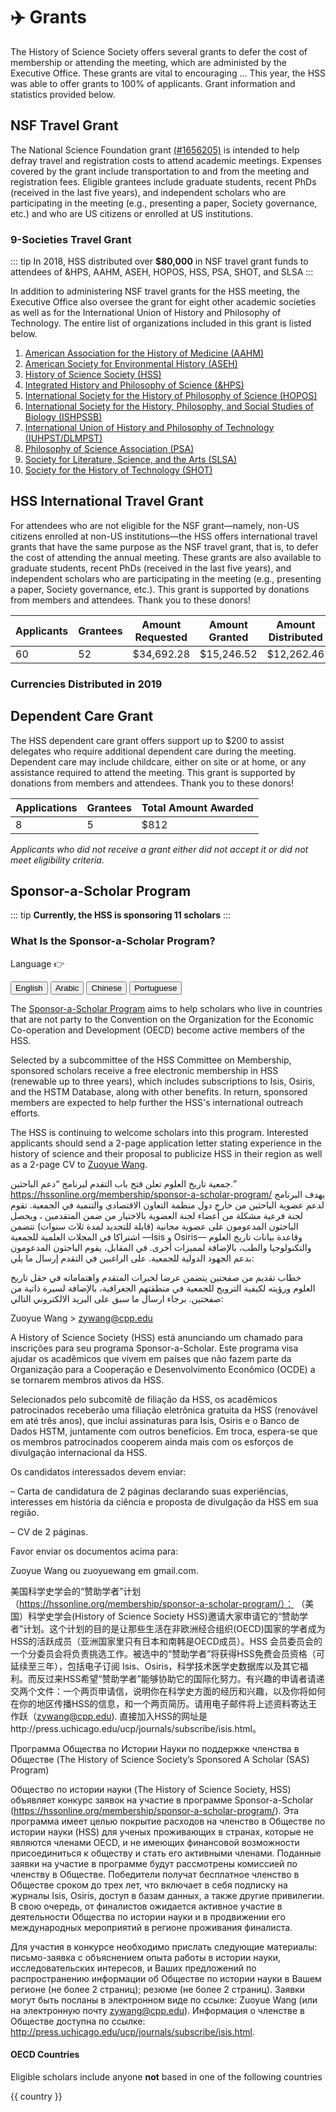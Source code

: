 # ✈️ Grants

The History of Science Society offers several grants to defer the cost of membership or attending the meeting, which are administed by the Executive Office. These grants are vital to encouraging ... This year, the HSS was able to offer grants to 100% of applicants. Grant information and statistics provided below.

## NSF Travel Grant
The National Science Foundation grant [(#1656205)](https://www.nsf.gov/awardsearch/showAward?AWD_ID=1656205&HistoricalAwards=false) is intended to help defray travel and registration costs to attend academic meetings. Expenses covered by the grant include transportation to and from the meeting and registration fees. Eligible grantees include graduate students, recent PhDs (received in the last five years), and independent scholars who are participating in the meeting (e.g., presenting a paper, Society governance, etc.) and who are US citizens or enrolled at US institutions.

<nsfEmployment class="graph" />

### 9-Societies Travel Grant
::: tip
In 2018, HSS distributed over **$80,000** in NSF travel grant funds to attendees of &amp;HPS, AAHM, ASEH, HOPOS, HSS, PSA, SHOT, and SLSA
:::

In addition to administering NSF travel grants for the HSS meeting, the Executive Office also oversee the grant for eight other academic societies as well as for the International Union of History and Philosophy of Technology. The entire list of organizations included in this grant is listed below.

1. [American Association for the History of Medicine (AAHM)](http://www.histmed.org/)
2. [American Society for Environmental History (ASEH)](https://aseh.net/)
3. [History of Science Society (HSS)](https://hssonline.org)
4. [Integrated History and Philosophy of Science (&HPS)](http://integratedhps.org/en/)
5. [International Society for the History of Philosophy of Science (HOPOS)](http://hopos.org/)
6. [International Society for the History, Philosophy, and Social Studies of Biology (ISHPSSB)](https://www.ishpssb.org/)
7. [International Union of History and Philosophy of Technology (IUHPST/DLMPST)](http://dlmps.org/)
8. [Philosophy of Science Association (PSA)](https://www.philsci.org/)
9. [Society for Literature, Science, and the Arts (SLSA)](https://www.litsciarts.org/)
10. [Society for the History of Technology (SHOT)](https://www.historyoftechnology.org/)

## HSS International Travel Grant
For attendees who are not eligible for the NSF grant&mdash;namely, non-US citizens enrolled at non-US institutions&mdash;the HSS offers international travel grants that have the same purpose as the NSF travel grant, that is, to defer the cost of attending the annual meeting. These grants are also available to graduate students, recent PhDs (received in the last five years), and independent scholars who are participating in the meeting (e.g., presenting a paper, Society governance, etc.). This grant is supported by donations from members and attendees. Thank you to these donors!

| Applicants | Grantees | Amount Requested | Amount Granted | Amount Distributed | Average Award |
| --- | --- | --- | --- | --- | --- |
| 60 | 52 | $34,692.28 | $15,246.52 | $12,262.46 | $235.82 |

<hssTravelGrantEmployment class="graph" />

### Currencies Distributed in 2019
<div class="currency-container">
<template v-for="currency in sortedArray">
<div  class="currency">
    <img class="currency-img" :src="currency.img" alt="" aria-hidden="true" loading="lazy">
    <p class="currency-name">{{ currency.name }}</p>
</div>
</template>
</div>

## Dependent Care Grant
The HSS dependent care grant offers support up to $200 to assist delegates who require additional dependent care during the meeting. Dependent care may include childcare, either on site or at home, or any assistance required to attend the meeting. This grant is supported by donations from members and attendees. Thank you to these donors!

| Applications | Grantees | Total Amount Awarded |
| --- | --- | --- |
| 8 | 5 | $812 |

*Applicants who did not receive a grant either did not accept it or did not meet eligibility criteria.*

## Sponsor-a-Scholar Program

::: tip
**Currently, the HSS is sponsoring 11 scholars**
:::

### What Is the Sponsor-a-Scholar Program?

<div class="button-group">
<p>Language 👉</p>
<button v-on:click="toggle" data-lang="eng">English</button>
<button v-on:click="toggle" data-lang="ara">Arabic</button>
<button v-on:click="toggle" data-lang="chi">Chinese</button>
<button v-on:click="toggle" data-lang="por">Portuguese</button>
</div>

<div class="lang show" id="eng">

The [Sponsor-a-Scholar Program](https://hssonline.org/membership/sponsor-a-scholar-program/) aims to help scholars who live in countries that are not party to the Convention on the Organization for the Economic Co-operation and Development (OECD) become active members of the HSS.

Selected by a subcommittee of the HSS Committee on Membership, sponsored scholars receive a free electronic membership in HSS (renewable up to three years), which includes subscriptions to Isis, Osiris, and the HSTM Database, along with other benefits. In return, sponsored members are expected to help further the HSS&apos;s international outreach efforts.

The HSS is continuing to welcome scholars into this program. Interested applicants should send a 2-page application letter stating experience in the history of science and their proposal to publicize HSS in their region as well as a 2-page CV to [Zuoyue Wang](mailto:zuoyuewang@gmail.com?subject=Sponsor-a-Scholar).

</div>

<div class="lang hide" id="ara">

جمعية تاريخ العلوم تعلن فتح باب التقدم لبرنامج “دعم الباحثين.” https://hssonline.org/membership/sponsor-a-scholar-program/ يهدف البرنامج لدعم عضوية الباحثين من خارج دول منظمة التعاون الاقتصادي والتنمية في الجمعية. تقوم لجنة فرعية مشكلة من أعضاء لجنة العضوية بالاختيار من ضمن المتقدمين ، ويحصل الباحثون المدعومون على عضوية مجانية (قابلة للتجديد لمدة ثلاث سنوات) تتضمن اشتراكا في المجلات العلمية للجمعية —Isis  و  Osiris— وقاعدة بيانات تاريخ العلوم والتكنولوجيا والطب، بالإضافة لمميزات أخرى. في المقابل، يقوم الباحثون المدعومون بدعم الجهود الدولية للجمعية. على الراغبين في التقدم إرسال ما يلي:

خطاب تقديم من صفحتين يتضمن عرضا لخبرات المتقدم واهتماماته في حقل تاريخ العلوم ورؤيته لكيفية الترويج للجمعية في منطقتهم الجغرافية، بالإضافة لسيرة ذاتية من صفحتين. برجاء ارسال ما سبق على البريد الالكتروني التالي:

Zuoyue Wang > zywang@cpp.edu

</div>

<div class="lang hide" id="por">

A History of Science Society (HSS) está anunciando um chamado para inscrições para seu programa Sponsor-a-Scholar. Este programa visa ajudar os acadêmicos que vivem em países que não fazem parte da Organização para a Cooperação e Desenvolvimento Econômico (OCDE) a se tornarem membros ativos da HSS.

Selecionados pelo subcomitê de filiação da HSS, os acadêmicos patrocinados receberão uma filiação eletrônica gratuita da HSS (renovável em até três anos), que inclui assinaturas para Isis, Osiris e o Banco de Dados HSTM, juntamente com outros benefícios. Em troca, espera-se que os membros patrocinados cooperem ainda mais com os esforços de divulgação internacional da HSS.

Os candidatos interessados devem enviar:

– Carta de candidatura de 2 páginas declarando suas experiências, interesses em história da ciência e  proposta de divulgação da HSS em sua região.

– CV de 2 páginas.

Favor enviar os documentos acima para:

Zuoyue Wang ou zuoyuewang em gmail.com.

</div>

<div class="lang hide" id="chi">

美国科学史学会的“赞助学者”计划（https://hssonline.org/membership/sponsor-a-scholar-program/）： （美国）科学史学会(History of Science Society HSS)邀请大家申请它的“赞助学者”计划。这个计划的目的是让那些生活在非欧洲经合组织(OECD)国家的学者成为HSS的活跃成员（亚洲国家里只有日本和南韩是OECD成员）。HSS 会员委员会的一个分委员会将负责挑选工作。被选中的“赞助学者”将获得HSS免费会员资格（可延续至三年），包括电子订阅 Isis、Osiris，科学技术医学史数据库以及其它福利。而反过来HSS希望“赞助学者”能够协助它的国际化努力。有兴趣的申请者请递交两个文件：一个两页申请信，说明你在科学史方面的经历和兴趣，以及你将如何在你的地区传播HSS的信息，和一个两页简历。请用电子邮件将上述资料寄达王作跃（zywang@cpp.edu). 直接加入HSS的网址是http://press.uchicago.edu/ucp/journals/subscribe/isis.html。

</div>

<div class="lang hide" id="rus">

Программа Общества по Истории Науки по поддержке членства в Обществе (The History of Science Society’s Sponsored A Scholar (SAS) Program)

Общество по истории науки (The History of Science Society, HSS) объявляет конкурс заявок на участие в программе Sponsor-a-Scholar (https://hssonline.org/membership/sponsor-a-scholar-program/). Эта программа имеет целью покрытие расходов на членство в Обществе по истории науки (HSS) для ученых проживающих в странах, которые не являются членами OECD, и не имеющих финансовой возможности присоединиться к обществу и стать его активными членами. Поданные заявки на участие в программе будут рассмотрены комиссией по членству в Обществе. Победители получат бесплатное членство в Обществе сроком до трех лет, что включает в себя  подписку на журналы Isis, Osiris, доступ в базам данных, а также другие привилегии. В свою очередь, от финалистов ожидается активное участие в деятельности Общества по истории науки и в продвижении его международных мероприятий в регионе проживания финалиста.

Для участия в конкурсе необходимо прислать следующие материалы: письмо-заявка с объяснением опыта работы в истории науки, исследовательских интересов, и Ваших предложений по распространению информации об Обществе по истории науки в Вашем регионе (не более 2 страниц); резюме (не более 2 страниц). Заявки могут быть посланы в электронном виде по ссылке: Zuoyue Wang (или на электронную почту zywang@cpp.edu). Информация о членстве в Обществе доступна по ссылке: http://press.uchicago.edu/ucp/journals/subscribe/isis.html.

</div>

#### OECD Countries

Eligible scholars include anyone **not** based in one of the following countries

<div class="countries" >

<p v-for="country in countries">{{ country }}</p>

</div>





<script>
export default {
    data() {
        return {
            currencies: [{
                name: 'PayPal',
                img: 'https://www.paypalobjects.com/webstatic/mktg/logo/pp_cc_mark_111x69.jpg'
                }, {
                name: 'USD (United States dollar)',
                img: 'https://upload.wikimedia.org/wikipedia/en/thumb/a/a4/Flag_of_the_United_States.svg/200px-Flag_of_the_United_States.svg.png'
                }, {
                name: 'EUR (Euro)',
                img:  'https://upload.wikimedia.org/wikipedia/commons/thumb/b/b7/Flag_of_Europe.svg/200px-Flag_of_Europe.svg.png'
                }, {
                name: 'GBP (Pound sterling)',
                img: 'https://upload.wikimedia.org/wikipedia/en/thumb/a/ae/Flag_of_the_United_Kingdom.svg/200px-Flag_of_the_United_Kingdom.svg.png'
                }, {
                name: 'CAD (Canadian dollar)',
                img: 'https://upload.wikimedia.org/wikipedia/commons/thumb/d/d9/Flag_of_Canada_%28Pantone%29.svg/200px-Flag_of_Canada_%28Pantone%29.svg.png'
                }, {
                name: 'INR (Indian rupee)',
                img:  'https://upload.wikimedia.org/wikipedia/en/thumb/4/41/Flag_of_India.svg/200px-Flag_of_India.svg.png'
                }, {
                name: 'MXN (Mexican peso)',
                img: 'https://upload.wikimedia.org/wikipedia/commons/thumb/f/fc/Flag_of_Mexico.svg/200px-Flag_of_Mexico.svg.png'
                }, {
                name: 'DKK (Danish krone)',
                img: 'https://upload.wikimedia.org/wikipedia/commons/thumb/9/9c/Flag_of_Denmark.svg/200px-Flag_of_Denmark.svg.png'
                }, {
                name: 'HKD (Hong Kong dollar)',
                img: 'https://upload.wikimedia.org/wikipedia/commons/thumb/5/5b/Flag_of_Hong_Kong.svg/200px-Flag_of_Hong_Kong.svg.png'
                }, {
                name: 'HRK (Croatian kuna)',
                img: 'https://upload.wikimedia.org/wikipedia/commons/thumb/1/1b/Flag_of_Croatia.svg/200px-Flag_of_Croatia.svg.png'
                }, {
                name: 'JPY (Japanese yen)',
                img: 'https://upload.wikimedia.org/wikipedia/en/thumb/9/9e/Flag_of_Japan.svg/200px-Flag_of_Japan.svg.png'
                }, {
                name: 'BRL (Brazilian real)',
                img: 'https://upload.wikimedia.org/wikipedia/en/thumb/0/05/Flag_of_Brazil.svg/200px-Flag_of_Brazil.svg.png'
                }, {
                name: 'CHF (Swiss franc)',
                img: 'https://upload.wikimedia.org/wikipedia/commons/thumb/f/f3/Flag_of_Switzerland.svg/170px-Flag_of_Switzerland.svg.png'
                }
            ],
            countries: ['Australia',
'Austria',
'Belgium',
'Canada',
'Chile',
'Czech Republic',
'Denmark',
'Estonia',
'Finland',
'France',
'Germany',
'Greece',
'Hungary',
'Iceland',
'Ireland',
'Israel',
'Italy',
'Japan',
'South Korea',
'Latvia',
'Luxembourg',
'Mexico',
'Netherlands',
'New Zealand',
'Norway',
'Poland',
'Portugal',
'Slovakia',
'Slovenia',
'Spain',
'Sweden',
'Switzerland',
'Turkey',
'United Kingdom',
'United States',]
    }
},
computed: {
    sortedArray: function() {
        function compare(a, b) {
        if (a.name < b.name)
          return -1;
        if (a.name > b.name)
          return 1;
        return 0;
      }

      return this.currencies.sort(compare);
    }
},
methods: {
    toggle(event) {
        const shown = document.querySelectorAll('.lang');
        let currentLang = event.target.dataset.lang;

        shown.forEach(el => {
            const currentDiv = document.getElementById(currentLang)


            if (el.id === currentLang) {
                console.log(el.id === currentLang)
                currentDiv.classList.add('show')
                currentDiv.classList.remove('hide')
            } else {
            el.classList.add('hide')
            el.classList.remove('show')
            }

        })

    }
}
}

</script>

<style scoped lang="stylus">
.currency-container
    display: flex
    margin: 1em 0
    flex-wrap: wrap
    justify-content: space-around
.currency
    height: 150px
    max-width: 100px
    margin: 1em
.currency-img
    width: 100%
.button-group
    display: flex
    justify-content: center
    margin: 1em 0;

    p
        margin-right: 1em
        font-size: 115%
        font-weight: 700

    button
        background: sotm-red
        border: none
        padding: 1em 2em
        color: white
        font-weight: 600
        cursor: pointer

        margin: .25em
        &:hover
            background: lightness(sotm-red, 40%)

.hide
    display: none

.show
    display: block
    height: 400px
    overflow: auto
    margin-bottom: .5em

.countries
    display: flex
    flex-wrap: wrap
    align-items: center
    p
        padding: .5em .75em
        margin: .5em
        border: 1px solid sotm-blue
</style>
